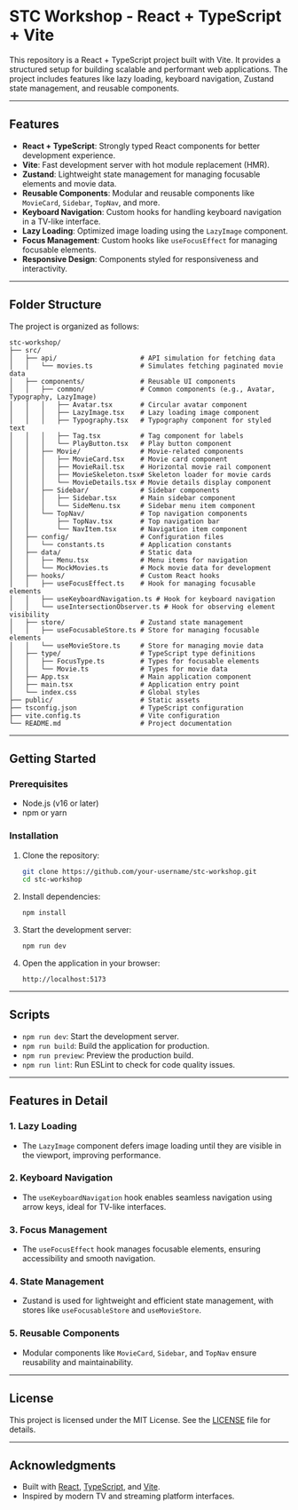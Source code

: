 # STC Workshop - React + TypeScript + Vite

This repository is a React + TypeScript project built with Vite. It provides a structured setup for building scalable and performant web applications. The project includes features like lazy loading, keyboard navigation, Zustand state management, and reusable components.

---

## Features

- **React + TypeScript**: Strongly typed React components for better development experience.
- **Vite**: Fast development server with hot module replacement (HMR).
- **Zustand**: Lightweight state management for managing focusable elements and movie data.
- **Reusable Components**: Modular and reusable components like `MovieCard`, `Sidebar`, `TopNav`, and more.
- **Keyboard Navigation**: Custom hooks for handling keyboard navigation in a TV-like interface.
- **Lazy Loading**: Optimized image loading using the `LazyImage` component.
- **Focus Management**: Custom hooks like `useFocusEffect` for managing focusable elements.
- **Responsive Design**: Components styled for responsiveness and interactivity.

---

## Folder Structure

The project is organized as follows:

```
stc-workshop/
├── src/
│   ├── api/                     # API simulation for fetching data
│   │   └── movies.ts            # Simulates fetching paginated movie data
│   ├── components/              # Reusable UI components
│   │   ├── common/              # Common components (e.g., Avatar, Typography, LazyImage)
│   │   │   ├── Avatar.tsx       # Circular avatar component
│   │   │   ├── LazyImage.tsx    # Lazy loading image component
│   │   │   ├── Typography.tsx   # Typography component for styled text
│   │   │   ├── Tag.tsx          # Tag component for labels
│   │   │   └── PlayButton.tsx   # Play button component
│   │   ├── Movie/               # Movie-related components
│   │   │   ├── MovieCard.tsx    # Movie card component
│   │   │   ├── MovieRail.tsx    # Horizontal movie rail component
│   │   │   ├── MovieSkeleton.tsx# Skeleton loader for movie cards
│   │   │   └── MovieDetails.tsx # Movie details display component
│   │   ├── Sidebar/             # Sidebar components
│   │   │   ├── Sidebar.tsx      # Main sidebar component
│   │   │   └── SideMenu.tsx     # Sidebar menu item component
│   │   └── TopNav/              # Top navigation components
│   │       ├── TopNav.tsx       # Top navigation bar
│   │       └── NavItem.tsx      # Navigation item component
│   ├── config/                  # Configuration files
│   │   └── constants.ts         # Application constants
│   ├── data/                    # Static data
│   │   ├── Menu.tsx             # Menu items for navigation
│   │   └── MockMovies.ts        # Mock movie data for development
│   ├── hooks/                   # Custom React hooks
│   │   ├── useFocusEffect.ts    # Hook for managing focusable elements
│   │   ├── useKeyboardNavigation.ts # Hook for keyboard navigation
│   │   └── useIntersectionObserver.ts # Hook for observing element visibility
│   ├── store/                   # Zustand state management
│   │   ├── useFocusableStore.ts # Store for managing focusable elements
│   │   └── useMovieStore.ts     # Store for managing movie data
│   ├── type/                    # TypeScript type definitions
│   │   ├── FocusType.ts         # Types for focusable elements
│   │   └── Movie.ts             # Types for movie data
│   ├── App.tsx                  # Main application component
│   ├── main.tsx                 # Application entry point
│   └── index.css                # Global styles
├── public/                      # Static assets
├── tsconfig.json                # TypeScript configuration
├── vite.config.ts               # Vite configuration
└── README.md                    # Project documentation
```

---

## Getting Started

### Prerequisites

- Node.js (v16 or later)
- npm or yarn

### Installation

1. Clone the repository:
   ```bash
   git clone https://github.com/your-username/stc-workshop.git
   cd stc-workshop
   ```

2. Install dependencies:
   ```bash
   npm install
   ```

3. Start the development server:
   ```bash
   npm run dev
   ```

4. Open the application in your browser:
   ```
   http://localhost:5173
   ```

---

## Scripts

- `npm run dev`: Start the development server.
- `npm run build`: Build the application for production.
- `npm run preview`: Preview the production build.
- `npm run lint`: Run ESLint to check for code quality issues.

---

## Features in Detail

### 1. **Lazy Loading**
   - The `LazyImage` component defers image loading until they are visible in the viewport, improving performance.

### 2. **Keyboard Navigation**
   - The `useKeyboardNavigation` hook enables seamless navigation using arrow keys, ideal for TV-like interfaces.

### 3. **Focus Management**
   - The `useFocusEffect` hook manages focusable elements, ensuring accessibility and smooth navigation.

### 4. **State Management**
   - Zustand is used for lightweight and efficient state management, with stores like `useFocusableStore` and `useMovieStore`.

### 5. **Reusable Components**
   - Modular components like `MovieCard`, `Sidebar`, and `TopNav` ensure reusability and maintainability.

---

## License

This project is licensed under the MIT License. See the [LICENSE](LICENSE) file for details.

---

## Acknowledgments

- Built with [React](https://reactjs.org/), [TypeScript](https://www.typescriptlang.org/), and [Vite](https://vitejs.dev/).
- Inspired by modern TV and streaming platform interfaces.